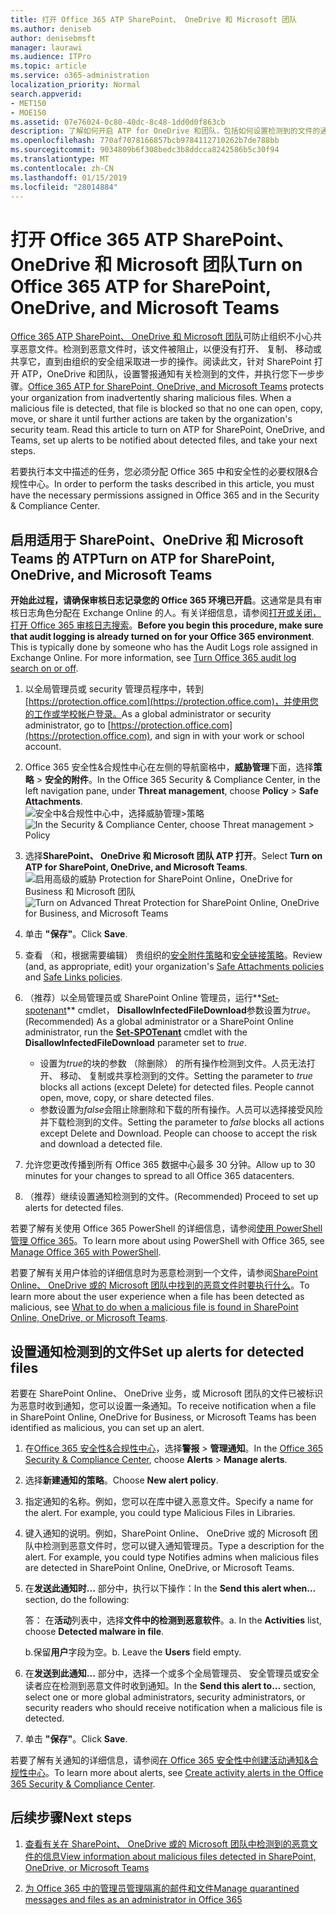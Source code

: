 ```yaml
---
title: 打开 Office 365 ATP SharePoint、 OneDrive 和 Microsoft 团队
ms.author: deniseb
author: denisebmsft
manager: laurawi
ms.audience: ITPro
ms.topic: article
ms.service: o365-administration
localization_priority: Normal
search.appverid:
- MET150
- MOE150
ms.assetid: 07e76024-0c80-40dc-8c48-1dd0d0f863cb
description: 了解如何开启 ATP for OneDrive 和团队，包括如何设置检测到的文件的通知。
ms.openlocfilehash: 770af7078166857bcb9784112710262b7de788bb
ms.sourcegitcommit: 9034809b6f308bedc3b8ddcca8242586b5c30f94
ms.translationtype: MT
ms.contentlocale: zh-CN
ms.lasthandoff: 01/15/2019
ms.locfileid: "28014884"
---
```

# <a name="turn-on-office-365-atp-for-sharepoint-onedrive-and-microsoft-teams"></a><span data-ttu-id="c2d5d-103">打开 Office 365 ATP SharePoint、 OneDrive 和 Microsoft 团队</span><span class="sxs-lookup"><span data-stu-id="c2d5d-103">Turn on Office 365 ATP for SharePoint, OneDrive, and Microsoft Teams</span></span>

<span data-ttu-id="c2d5d-p101">[Office 365 ATP SharePoint、 OneDrive 和 Microsoft 团队](atp-for-spo-odb-and-teams.md)可防止组织不小心共享恶意文件。检测到恶意文件时，该文件被阻止，以便没有打开、 复制、 移动或共享它，直到由组织的安全组采取进一步的操作。阅读此文，针对 SharePoint 打开 ATP，OneDrive 和团队，设置警报通知有关检测到的文件，并执行您下一步步骤。</span><span class="sxs-lookup"><span data-stu-id="c2d5d-p101">[Office 365 ATP for SharePoint, OneDrive, and Microsoft Teams](atp-for-spo-odb-and-teams.md) protects your organization from inadvertently sharing malicious files. When a malicious file is detected, that file is blocked so that no one can open, copy, move, or share it until further actions are taken by the organization's security team. Read this article to turn on ATP for SharePoint, OneDrive, and Teams, set up alerts to be notified about detected files, and take your next steps.</span></span> 
  
<span data-ttu-id="c2d5d-107">若要执行本文中描述的任务，您必须分配 Office 365 中和安全性的必要权限&amp;合规性中心。</span><span class="sxs-lookup"><span data-stu-id="c2d5d-107">In order to perform the tasks described in this article, you must have the necessary permissions assigned in Office 365 and in the Security &amp; Compliance Center.</span></span>
  
## <a name="turn-on-atp-for-sharepoint-onedrive-and-microsoft-teams"></a><span data-ttu-id="c2d5d-108">启用适用于 SharePoint、OneDrive 和 Microsoft Teams 的 ATP</span><span class="sxs-lookup"><span data-stu-id="c2d5d-108">Turn on ATP for SharePoint, OneDrive, and Microsoft Teams</span></span>

 <span data-ttu-id="c2d5d-p102">**开始此过程，请确保审核日志记录您的 Office 365 环境已开启**。这通常是具有审核日志角色分配在 Exchange Online 的人。有关详细信息，请参阅[打开或关闭，打开 Office 365 审核日志搜索](turn-audit-log-search-on-or-off.md)。</span><span class="sxs-lookup"><span data-stu-id="c2d5d-p102">**Before you begin this procedure, make sure that audit logging is already turned on for your Office 365 environment**. This is typically done by someone who has the Audit Logs role assigned in Exchange Online. For more information, see [Turn Office 365 audit log search on or off](turn-audit-log-search-on-or-off.md).</span></span>
  
1. <span data-ttu-id="c2d5d-112">以全局管理员或 security 管理员程序中，转到[https://protection.office.com](https://protection.office.com)，并使用您的工作或学校帐户登录。</span><span class="sxs-lookup"><span data-stu-id="c2d5d-112">As a global administrator or security administrator, go to [https://protection.office.com](https://protection.office.com), and sign in with your work or school account.</span></span>
    
2. <span data-ttu-id="c2d5d-113">Office 365 安全性&amp;合规性中心在左侧的导航窗格中，**威胁管理**下面，选择**策略** \> **安全的附件**。</span><span class="sxs-lookup"><span data-stu-id="c2d5d-113">In the Office 365 Security &amp; Compliance Center, in the left navigation pane, under **Threat management**, choose **Policy** \> **Safe Attachments**.</span></span> <br/><span data-ttu-id="c2d5d-114">![安全中&amp;合规性中心中，选择威胁管理\>策略](media/08849c91-f043-4cd1-a55e-d440c86442f2.png)</span><span class="sxs-lookup"><span data-stu-id="c2d5d-114">![In the Security &amp; Compliance Center, choose Threat management \> Policy](media/08849c91-f043-4cd1-a55e-d440c86442f2.png)</span></span>
  
3. <span data-ttu-id="c2d5d-115">选择**SharePoint、 OneDrive 和 Microsoft 团队 ATP 打开**。</span><span class="sxs-lookup"><span data-stu-id="c2d5d-115">Select **Turn on ATP for SharePoint, OneDrive, and Microsoft Teams**.</span></span><br/><span data-ttu-id="c2d5d-116">![启用高级的威胁 Protection for SharePoint Online，OneDrive for Business 和 Microsoft 团队](media/48cfaace-59cc-4e60-bf86-05ff6b99bdbf.png)</span><span class="sxs-lookup"><span data-stu-id="c2d5d-116">![Turn on Advanced Threat Protection for SharePoint Online, OneDrive for Business, and Microsoft Teams](media/48cfaace-59cc-4e60-bf86-05ff6b99bdbf.png)</span></span>
  
4. <span data-ttu-id="c2d5d-117">单击 **"保存"**。</span><span class="sxs-lookup"><span data-stu-id="c2d5d-117">Click **Save**.</span></span>
    
5. <span data-ttu-id="c2d5d-118">查看 （和，根据需要编辑） 贵组织的[安全附件策略](set-up-atp-safe-attachments-policies.md)和[安全链接策略](set-up-atp-safe-links-policies.md)。</span><span class="sxs-lookup"><span data-stu-id="c2d5d-118">Review (and, as appropriate, edit) your organization's [Safe Attachments policies](set-up-atp-safe-attachments-policies.md) and [Safe Links policies](set-up-atp-safe-links-policies.md).</span></span>
    
6. <span data-ttu-id="c2d5d-119">（推荐）以全局管理员或 SharePoint Online 管理员，运行**[Set-spotenant](https://docs.microsoft.com/powershell/module/sharepoint-online/Set-SPOTenant?view=sharepoint-ps)** cmdlet， **DisallowInfectedFileDownload**参数设置为*true*。</span><span class="sxs-lookup"><span data-stu-id="c2d5d-119">(Recommended) As a global administrator or a SharePoint Online administrator, run the **[Set-SPOTenant](https://docs.microsoft.com/powershell/module/sharepoint-online/Set-SPOTenant?view=sharepoint-ps)** cmdlet with the **DisallowInfectedFileDownload** parameter set to  *true*.</span></span> <br/>
      - <span data-ttu-id="c2d5d-p103">设置为*true*的块的参数 （除删除） 的所有操作检测到文件。人员无法打开、 移动、 复制或共享检测到的文件。</span><span class="sxs-lookup"><span data-stu-id="c2d5d-p103">Setting the parameter to *true* blocks all actions (except Delete) for detected files. People cannot open, move, copy, or share detected files.</span></span>
      - <span data-ttu-id="c2d5d-p104">参数设置为*false*会阻止除删除和下载的所有操作。人员可以选择接受风险并下载检测到的文件。</span><span class="sxs-lookup"><span data-stu-id="c2d5d-p104">Setting the parameter to *false* blocks all actions except Delete and Download. People can choose to accept the risk and download a detected file.</span></span>  
   
7. <span data-ttu-id="c2d5d-124">允许您更改传播到所有 Office 365 数据中心最多 30 分钟。</span><span class="sxs-lookup"><span data-stu-id="c2d5d-124">Allow up to 30 minutes for your changes to spread to all Office 365 datacenters.</span></span>
    
8. <span data-ttu-id="c2d5d-125">（推荐）继续设置通知检测到的文件。</span><span class="sxs-lookup"><span data-stu-id="c2d5d-125">(Recommended) Proceed to set up alerts for detected files.</span></span>
    
<span data-ttu-id="c2d5d-126">若要了解有关使用 Office 365 PowerShell 的详细信息，请参阅[使用 PowerShell 管理 Office 365](https://docs.microsoft.com/office365/enterprise/powershell/manage-office-365-with-office-365-powershell)。</span><span class="sxs-lookup"><span data-stu-id="c2d5d-126">To learn more about using PowerShell with Office 365, see [Manage Office 365 with PowerShell](https://docs.microsoft.com/office365/enterprise/powershell/manage-office-365-with-office-365-powershell).</span></span> 

<span data-ttu-id="c2d5d-127">若要了解有关用户体验的详细信息时为恶意检测到一个文件，请参阅[SharePoint Online、 OneDrive 或的 Microsoft 团队中找到的恶意文件时要执行什么](https://support.office.com/article/01e902ad-a903-4e0f-b093-1e1ac0c37ad2)。</span><span class="sxs-lookup"><span data-stu-id="c2d5d-127">To learn more about the user experience when a file has been detected as malicious, see [What to do when a malicious file is found in SharePoint Online, OneDrive, or Microsoft Teams](https://support.office.com/article/01e902ad-a903-4e0f-b093-1e1ac0c37ad2).</span></span> 
  
## <a name="set-up-alerts-for-detected-files"></a><span data-ttu-id="c2d5d-128">设置通知检测到的文件</span><span class="sxs-lookup"><span data-stu-id="c2d5d-128">Set up alerts for detected files</span></span>

<span data-ttu-id="c2d5d-129">若要在 SharePoint Online、 OneDrive 业务，或 Microsoft 团队的文件已被标识为恶意时收到通知，您可以设置一条通知。</span><span class="sxs-lookup"><span data-stu-id="c2d5d-129">To receive notification when a file in SharePoint Online, OneDrive for Business, or Microsoft Teams has been identified as malicious, you can set up an alert.</span></span>
  
1. <span data-ttu-id="c2d5d-130">在[Office 365 安全性&amp;合规性中心](https://protection.office.com)，选择**警报** \> **管理通知**。</span><span class="sxs-lookup"><span data-stu-id="c2d5d-130">In the [Office 365 Security &amp; Compliance Center](https://protection.office.com), choose **Alerts** \> **Manage alerts**.</span></span>
    
2. <span data-ttu-id="c2d5d-131">选择**新建通知的策略**。</span><span class="sxs-lookup"><span data-stu-id="c2d5d-131">Choose **New alert policy**.</span></span>
    
3. <span data-ttu-id="c2d5d-p105">指定通知的名称。例如，您可以在库中键入恶意文件。</span><span class="sxs-lookup"><span data-stu-id="c2d5d-p105">Specify a name for the alert. For example, you could type Malicious Files in Libraries.</span></span>
    
4. <span data-ttu-id="c2d5d-p106">键入通知的说明。例如，SharePoint Online、 OneDrive 或的 Microsoft 团队中检测到恶意文件时，您可以键入通知管理员。</span><span class="sxs-lookup"><span data-stu-id="c2d5d-p106">Type a description for the alert. For example, you could type Notifies admins when malicious files are detected in SharePoint Online, OneDrive, or Microsoft Teams.</span></span>
    
5. <span data-ttu-id="c2d5d-136">在**发送此通知时...** 部分中，执行以下操作：</span><span class="sxs-lookup"><span data-stu-id="c2d5d-136">In the **Send this alert when...** section, do the following:</span></span> 
    
    <span data-ttu-id="c2d5d-p107">答： 在**活动**列表中，选择**文件中的检测到恶意软件**。</span><span class="sxs-lookup"><span data-stu-id="c2d5d-p107">a. In the **Activities** list, choose **Detected malware in file**.</span></span>
    
    <span data-ttu-id="c2d5d-p108">b.保留**用户**字段为空。</span><span class="sxs-lookup"><span data-stu-id="c2d5d-p108">b. Leave the **Users** field empty.</span></span> 
    
6. <span data-ttu-id="c2d5d-141">在**发送到此通知...** 部分中，选择一个或多个全局管理员、 安全管理员或安全读者应在检测到恶意文件时收到通知。</span><span class="sxs-lookup"><span data-stu-id="c2d5d-141">In the **Send this alert to...** section, select one or more global administrators, security administrators, or security readers who should receive notification when a malicious file is detected.</span></span> 
    
7. <span data-ttu-id="c2d5d-142">单击 **"保存"**。</span><span class="sxs-lookup"><span data-stu-id="c2d5d-142">Click **Save**.</span></span>
    
<span data-ttu-id="c2d5d-143">若要了解有关通知的详细信息，请参阅[在 Office 365 安全性中创建活动通知&amp;合规性中心](create-activity-alerts.md)。</span><span class="sxs-lookup"><span data-stu-id="c2d5d-143">To learn more about alerts, see [Create activity alerts in the Office 365 Security &amp; Compliance Center](create-activity-alerts.md).</span></span> 
  
## <a name="next-steps"></a><span data-ttu-id="c2d5d-144">后续步骤</span><span class="sxs-lookup"><span data-stu-id="c2d5d-144">Next steps</span></span>

1. [<span data-ttu-id="c2d5d-145">查看有关在 SharePoint、 OneDrive 或的 Microsoft 团队中检测到的恶意文件的信息</span><span class="sxs-lookup"><span data-stu-id="c2d5d-145">View information about malicious files detected in SharePoint, OneDrive, or Microsoft Teams</span></span>](malicious-files-detected-in-spo-odb-or-teams.md)
    
2. [<span data-ttu-id="c2d5d-146">为 Office 365 中的管理员管理隔离的邮件和文件</span><span class="sxs-lookup"><span data-stu-id="c2d5d-146">Manage quarantined messages and files as an administrator in Office 365</span></span>](manage-quarantined-messages-and-files.md)
    

  

